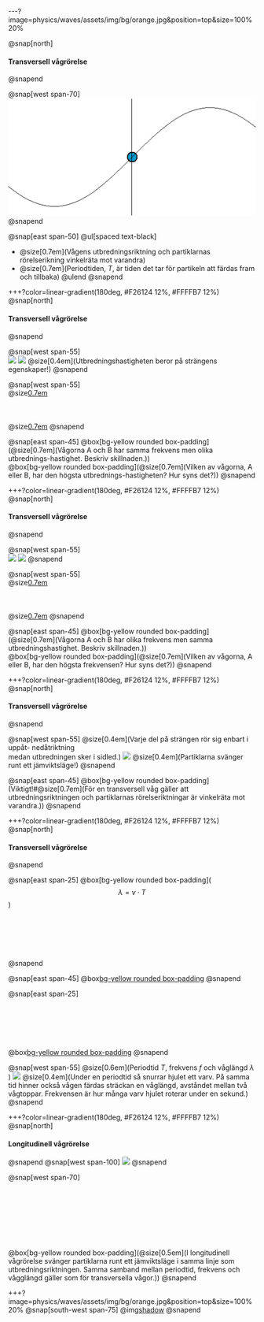 ---?image=physics/waves/assets/img/bg/orange.jpg&position=top&size=100% 20%

@snap[north]
#### Transversell vågrörelse
@snapend

@snap[west span-70]
![span-70](physics/waves/assets/img/simple_harmonic_motion_animation.gif)
@snapend

@snap[east span-50]
@ul[spaced text-black]
- @size[0.7em](Vågens utbredningsriktning och partiklarnas rörelserikning vinkelräta mot varandra)
- @size[0.7em](Periodtiden, $T$, är tiden det tar för partikeln att färdas fram och tillbaka)
@ulend
@snapend

+++?color=linear-gradient(180deg, #F26124 12%, #FFFFB7 12%)
@snap[north]
#### Transversell vågrörelse
@snapend

@snap[west span-55]
<br>
![](https://cloudheaven.se/~nikodemus/shared/waveslides/TravellingWaveSpeed1.gif)
![](https://cloudheaven.se/~nikodemus/shared/waveslides/TravellingWaveSpeed2.gif)
@size[0.4em](Utbredningshastigheten beror på strängens egenskaper!)
@snapend

@snap[west span-55]
<br>
@size[0.7em](A)
<br><br><br><br>
@size[0.7em](B)
@snapend

@snap[east span-45]
@box[bg-yellow rounded box-padding](@size[0.7em](Vågorna A och B har samma frekvens men olika utbrednings-hastighet. Beskriv skillnaden.))
<br>
@box[bg-yellow rounded box-padding](@size[0.7em](Vilken av vågorna, A eller B, har den högsta utbrednings-hastigheten? Hur syns det?))
@snapend

+++?color=linear-gradient(180deg, #F26124 12%, #FFFFB7 12%)
@snap[north]
#### Transversell vågrörelse
@snapend

@snap[west span-55]
<br>
![](https://cloudheaven.se/~nikodemus/shared/waveslides/TravellingWaveHighFreq.gif)
![](https://cloudheaven.se/~nikodemus/shared/waveslides/TravellingWaveSpeed1.gif)
@snapend

@snap[west span-55]
<br>
@size[0.7em](A)
<br><br><br><br>
@size[0.7em](B)
@snapend

@snap[east span-45]
@box[bg-yellow rounded box-padding](@size[0.7em](Vågorna A och B har olika frekvens men samma utbredningshastighet. Beskriv skillnaden.))
<br>
@box[bg-yellow rounded box-padding](@size[0.7em](Vilken av vågorna, A eller B, har den högsta frekvensen? Hur syns det?))
@snapend

+++?color=linear-gradient(180deg, #F26124 12%, #FFFFB7 12%)
@snap[north]
#### Transversell vågrörelse
@snapend

@snap[west span-55]
@size[0.4em](Varje del på strängen rör sig enbart i uppåt- nedåtriktning<br>medan utbredningen sker i sidled.)
![](https://cloudheaven.se/~nikodemus/shared/waveslides/TravellingWave.gif)
@size[0.4em](Partiklarna svänger runt ett jämviktsläge!)
@snapend

@snap[east span-45]
@box[bg-yellow rounded box-padding](Viktigt!#@size[0.7em](För en transversell våg gäller att utbredningsriktningen och partiklarnas rörelseriktningar är vinkelräta mot varandra.))
@snapend

+++?color=linear-gradient(180deg, #F26124 12%, #FFFFB7 12%)
@snap[north]
#### Transversell vågrörelse
@snapend

@snap[east span-25]
@box[bg-yellow rounded box-padding]($$\lambda=v\cdot T$$)
<br><br><br><br><br><br><br>
@snapend

@snap[east span-45]
@box[bg-yellow rounded box-padding]($$f=\frac{1}{T}$$)
@snapend

@snap[east span-25]
<br><br><br><br><br><br><br>
@box[bg-yellow rounded box-padding]($$\lambda=\frac{v}{f}$$)
@snapend

@snap[west span-55]
@size[0.6em](Periodtid $T$, frekvens $f$ och våglängd $\lambda$<br>)
![](https://cloudheaven.se/~nikodemus/shared/waveslides/TravellingWave.gif)
@size[0.4em](Under en periodtid så snurrar hjulet ett varv. På samma tid hinner också vågen färdas sträckan en våglängd, avståndet mellan två vågtoppar. Frekvensen är hur många varv hjulet roterar under en sekund.)
@snapend

+++?color=linear-gradient(180deg, #F26124 12%, #FFFFB7 12%)
@snap[north]
#### Longitudinell vågrörelse
@snapend
@snap[west span-100]
![](https://cloudheaven.se/~nikodemus/shared/waveslides/LongitudinalWave.gif)
@snapend

@snap[west span-70]
<br><br><br><br><br><br><br><br><br>
@box[bg-yellow rounded box-padding](@size[0.5em](I longitudinell vågrörelse svänger partiklarna runt ett jämviktsläge i samma linje som utbredningsriktningen. Samma samband mellan periodtid, frekvens och vågglängd gäller som för transversella vågor.))
@snapend

+++?image=physics/waves/assets/img/bg/orange.jpg&position=top&size=100% 20%
@snap[south-west span-75]
@img[shadow](physics/waves/assets/img/Surface_waves-1024.jpg)
@snapend
